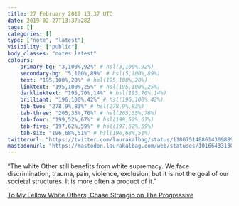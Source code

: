 ```yaml
---
title: 27 February 2019 13:37 UTC
date: 2019-02-27T13:37:28Z
tags: []
categories: []
type: ["note", "latest"]
visibility: ["public"]
body_classes: "notes latest"
colours:
    primary-bg: "3,100%,92%" # hsl(3,100%,92%)
    secondary-bg: "5,100%,89%" # hsl(5,100%,89%)
    text: "195,100%,20%" # hsl(195,100%,20%)
    linktext: "195,100%,25%" # hsl(195,100%,25%)
    darklinktext: "195,70%,14%" # hsl(195,70%,14%)
    brilliant: "196,100%,42%" # hsl(196,100%,42%)
    tab-two: "278,9%,83%" # hsl(278,9%,83%)
    tab-three: "205,35%,76%" # hsl(205,35%,76%)
    tab-four: "199,52%,67%" # hsl(199,52%,67%)
    tab-five: "197,62%,59%" # hsl(197,62%,59%)
    tab-six: "196,68%,51%" # hsl(196,68%,51%)
twitterurl: "https://twitter.com/laurakalbag/status/1100751488614309889"
mastodonurl: "https://mastodon.laurakalbag.com/web/statuses/101664331306900862"
---
```


“The white Other still benefits from white supremacy. We face discrimination, trauma, pain, violence, exclusion, but it is not the goal of our societal structures. It is more often a product of it.”

[To My Fellow White Others, Chase Strangio on The Progressive](https://progressive.org/magazine/to-my-fellow-white-others-strangio/)
